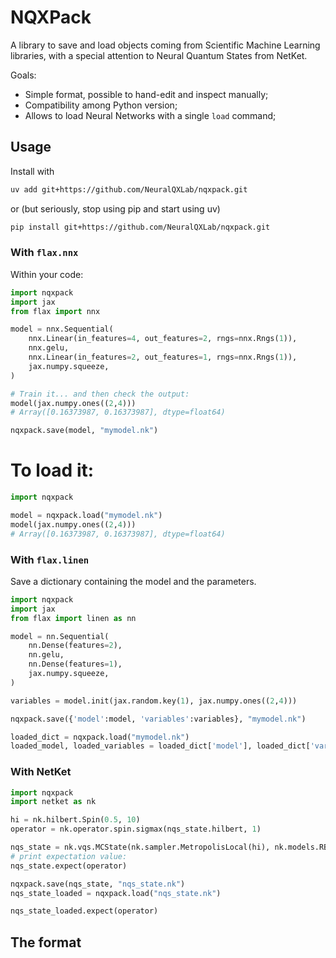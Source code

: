 # NQXPack

A library to save and load objects coming from Scientific Machine Learning libraries, with a special attention to Neural Quantum States from NetKet.

Goals:
- Simple format, possible to hand-edit and inspect manually;
- Compatibility among Python version;
- Allows to load Neural Networks with a single ``load`` command;

## Usage

Install with 

```bash
uv add git+https://github.com/NeuralQXLab/nqxpack.git
```
or (but seriously, stop using pip and start using uv)
```bash
pip install git+https://github.com/NeuralQXLab/nqxpack.git
```

### With `flax.nnx`

Within your code:
```python
import nqxpack
import jax
from flax import nnx

model = nnx.Sequential(
    nnx.Linear(in_features=4, out_features=2, rngs=nnx.Rngs(1)),
    nnx.gelu,
    nnx.Linear(in_features=2, out_features=1, rngs=nnx.Rngs(1)),
    jax.numpy.squeeze,
)

# Train it... and then check the output:
model(jax.numpy.ones((2,4)))
# Array([0.16373987, 0.16373987], dtype=float64)

nqxpack.save(model, "mymodel.nk")
```

# To load it:
```python
import nqxpack

model = nqxpack.load("mymodel.nk")
model(jax.numpy.ones((2,4)))
# Array([0.16373987, 0.16373987], dtype=float64)
```

### With `flax.linen`

Save a dictionary containing the model and the parameters.

```python
import nqxpack
import jax
from flax import linen as nn

model = nn.Sequential(
    nn.Dense(features=2),
    nn.gelu,
    nn.Dense(features=1),
    jax.numpy.squeeze,
)

variables = model.init(jax.random.key(1), jax.numpy.ones((2,4)))

nqxpack.save({'model':model, 'variables':variables}, "mymodel.nk")

loaded_dict = nqxpack.load("mymodel.nk")
loaded_model, loaded_variables = loaded_dict['model'], loaded_dict['variables']
```

### With NetKet

```python
import nqxpack
import netket as nk

hi = nk.hilbert.Spin(0.5, 10)
operator = nk.operator.spin.sigmax(nqs_state.hilbert, 1)

nqs_state = nk.vqs.MCState(nk.sampler.MetropolisLocal(hi), nk.models.RBM(alpha=4))
# print expectation value:
nqs_state.expect(operator)

nqxpack.save(nqs_state, "nqs_state.nk")
nqs_state_loaded = nqxpack.load("nqs_state.nk")

nqs_state_loaded.expect(operator)
```

## The format


